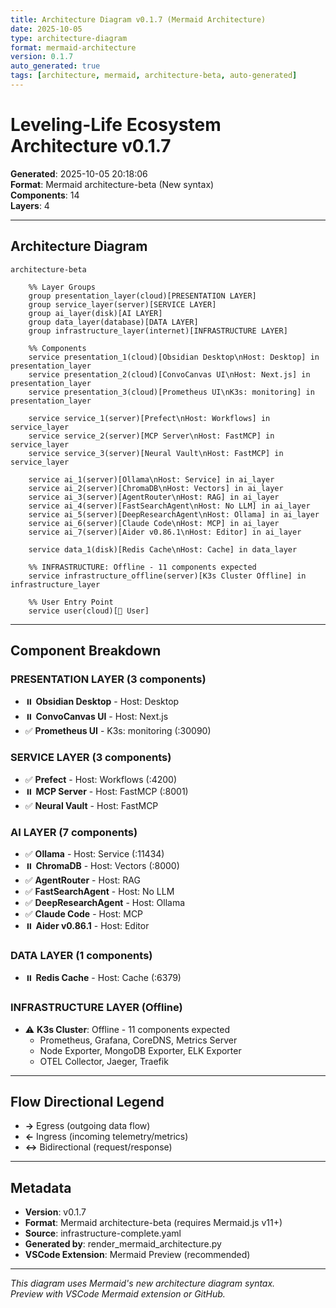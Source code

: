 ```yaml
---
title: Architecture Diagram v0.1.7 (Mermaid Architecture)
date: 2025-10-05
type: architecture-diagram
format: mermaid-architecture
version: 0.1.7
auto_generated: true
tags: [architecture, mermaid, architecture-beta, auto-generated]
---
```


# Leveling-Life Ecosystem Architecture v0.1.7

**Generated**: 2025-10-05 20:18:06  
**Format**: Mermaid architecture-beta (New syntax)  
**Components**: 14  
**Layers**: 4

---

## Architecture Diagram

```mermaid
architecture-beta

    %% Layer Groups
    group presentation_layer(cloud)[PRESENTATION LAYER]
    group service_layer(server)[SERVICE LAYER]
    group ai_layer(disk)[AI LAYER]
    group data_layer(database)[DATA LAYER]
    group infrastructure_layer(internet)[INFRASTRUCTURE LAYER]

    %% Components
    service presentation_1(cloud)[Obsidian Desktop\nHost: Desktop] in presentation_layer
    service presentation_2(cloud)[ConvoCanvas UI\nHost: Next.js] in presentation_layer
    service presentation_3(cloud)[Prometheus UI\nK3s: monitoring] in presentation_layer

    service service_1(server)[Prefect\nHost: Workflows] in service_layer
    service service_2(server)[MCP Server\nHost: FastMCP] in service_layer
    service service_3(server)[Neural Vault\nHost: FastMCP] in service_layer

    service ai_1(server)[Ollama\nHost: Service] in ai_layer
    service ai_2(server)[ChromaDB\nHost: Vectors] in ai_layer
    service ai_3(server)[AgentRouter\nHost: RAG] in ai_layer
    service ai_4(server)[FastSearchAgent\nHost: No LLM] in ai_layer
    service ai_5(server)[DeepResearchAgent\nHost: Ollama] in ai_layer
    service ai_6(server)[Claude Code\nHost: MCP] in ai_layer
    service ai_7(server)[Aider v0.86.1\nHost: Editor] in ai_layer

    service data_1(disk)[Redis Cache\nHost: Cache] in data_layer

    %% INFRASTRUCTURE: Offline - 11 components expected
    service infrastructure_offline(server)[K3s Cluster Offline] in infrastructure_layer

    %% User Entry Point
    service user(cloud)[👤 User]

```

---

## Component Breakdown


### PRESENTATION LAYER (3 components)

- ⏸️ **Obsidian Desktop** - Host: Desktop
- ⏸️ **ConvoCanvas UI** - Host: Next.js
- ✅ **Prometheus UI** - K3s: monitoring (:30090)

### SERVICE LAYER (3 components)

- ✅ **Prefect** - Host: Workflows (:4200)
- ⏸️ **MCP Server** - Host: FastMCP (:8001)
- ✅ **Neural Vault** - Host: FastMCP

### AI LAYER (7 components)

- ✅ **Ollama** - Host: Service (:11434)
- ⏸️ **ChromaDB** - Host: Vectors (:8000)
- ✅ **AgentRouter** - Host: RAG
- ✅ **FastSearchAgent** - Host: No LLM
- ✅ **DeepResearchAgent** - Host: Ollama
- ✅ **Claude Code** - Host: MCP
- ⏸️ **Aider v0.86.1** - Host: Editor

### DATA LAYER (1 components)

- ⏸️ **Redis Cache** - Host: Cache (:6379)

### INFRASTRUCTURE LAYER (Offline)

- ⚠️ **K3s Cluster**: Offline - 11 components expected
  - Prometheus, Grafana, CoreDNS, Metrics Server
  - Node Exporter, MongoDB Exporter, ELK Exporter
  - OTEL Collector, Jaeger, Traefik

---

## Flow Directional Legend

- **→** Egress (outgoing data flow)
- **←** Ingress (incoming telemetry/metrics)
- **↔** Bidirectional (request/response)

---

## Metadata

- **Version**: v0.1.7
- **Format**: Mermaid architecture-beta (requires Mermaid.js v11+)
- **Source**: infrastructure-complete.yaml
- **Generated by**: render_mermaid_architecture.py
- **VSCode Extension**: Mermaid Preview (recommended)

---

*This diagram uses Mermaid's new architecture diagram syntax.*  
*Preview with VSCode Mermaid extension or GitHub.*

